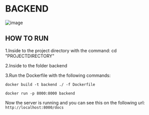 # BACKEND

![image](https://user-images.githubusercontent.com/95073733/172896204-76f6cc7b-4b29-4b61-8ebf-0b702f669b02.png)
## HOW TO RUN
 1.Inside to the project directory with the command: cd "PROJECTDIRECTORY"
 
 
 2.Inside to the folder backend
 
 
 3.Run the Dockerfile with the following commands:
 
  ```docker build -t backend ./ -f Dockerfile```
  
  ```docker run -p 8000:8000 backend```

Now the server is running and you can see this on the following url: ```http://localhost:8000/docs```
